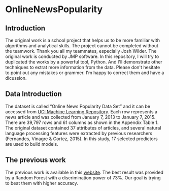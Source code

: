 # OnlineNewsPopularity

## Introduction
The original work is a school project that helps us to be more familiar with algorithms and analytical skills. The project cannot be completed without the teamwork. Thank you all my teammates, especially Josh Wilder. The original work is conducted by JMP software. In this repository, I will try to duplicated the works by a powerful tool, Python. And I'll demonstrate other techniques to extrat more information from the data. Please don't hesitate to point out any mistakes or grammer. I'm happy to correct them and have a dicussion.


## Data Introduction
The dataset is called “Online News Popularity Data Set” and it can be accessed from [UCI Machine Learning Repository](https://archive.ics.uci.edu). Each row represents a news article and was collected from January 7, 2013 to January 7, 2015. There are 39,797 rows and 61 columns as shown in the Appendix Table 1. The original dataset contained 37 attributes of articles, and several natural language processing features were extracted by previous researchers (Fernandes, Vinagre & Cortez, 2015). In this study, 17 selected predictors are used to build models.


## The previous work
The previous work is available in this [website](https://www.researchgate.net/publication/283510525_A_Proactive_Intelligent_Decision_Support_System_for_Predicting_the_Popularity_of_Online_News). The best result was provided by a Random Forest with a discrimination power of 73%. Our goal is trying to beat them with higher accuracy.


